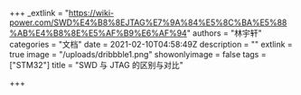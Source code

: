 +++
_extlink = "https://wiki-power.com/SWD%E4%B8%8EJTAG%E7%9A%84%E5%8C%BA%E5%88%AB%E4%B8%8E%E5%AF%B9%E6%AF%94"
authors = "林宇轩"
categories = "文档"
date = 2021-02-10T04:58:49Z
description = ""
extlink = true
image = "/uploads/dribbble1.png"
showonlyimage = false
tags = ["STM32"]
title = "SWD 与 JTAG 的区别与对比"

+++
